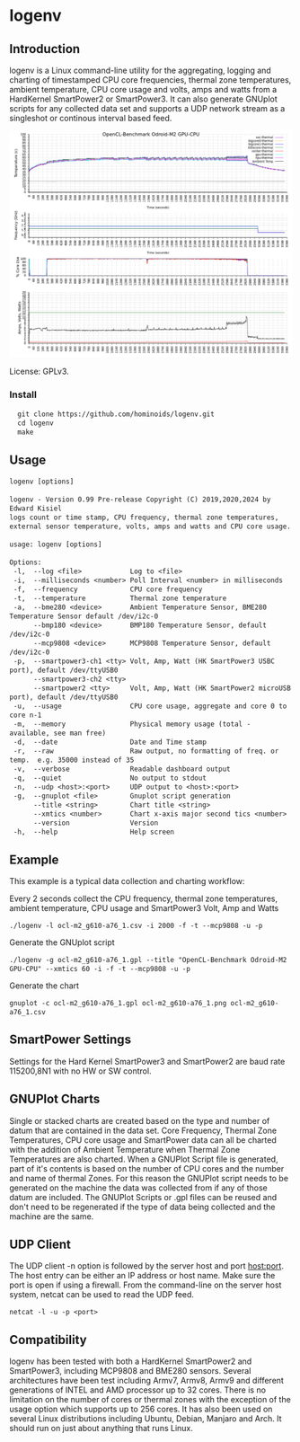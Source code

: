﻿# logenv


## Introduction
logenv is a Linux command-line utility for the aggregating, logging and charting of timestamped CPU core frequencies, thermal zone temperatures, ambient temperature, CPU core usage and volts, amps and watts from a HardKernel SmartPower2 or SmartPower3.  It can also generate GNUplot scripts for any collected data set and supports a UDP network stream as a singleshot or continous interval based feed. 

![Image](./example/ocl-m2_g610-a76_1.png)

License: GPLv3.


### Install
```
  git clone https://github.com/hominoids/logenv.git
  cd logenv
  make
```

  
## Usage
```
logenv [options]

logenv - Version 0.99 Pre-release Copyright (C) 2019,2020,2024 by Edward Kisiel
logs count or time stamp, CPU frequency, thermal zone temperatures,
external sensor temperature, volts, amps and watts and CPU core usage.

usage: logenv [options]

Options:
 -l,  --log <file>            Log to <file>
 -i,  --milliseconds <number> Poll Interval <number> in milliseconds
 -f,  --frequency             CPU core frequency
 -t,  --temperature           Thermal zone temperature
 -a,  --bme280 <device>       Ambient Temperature Sensor, BME280 Temperature Sensor default /dev/i2c-0
      --bmp180 <device>       BMP180 Temperature Sensor, default /dev/i2c-0
      --mcp9808 <device>      MCP9808 Temperature Sensor, default /dev/i2c-0
 -p,  --smartpower3-ch1 <tty> Volt, Amp, Watt (HK SmartPower3 USBC port), default /dev/ttyUSB0
      --smartpower3-ch2 <tty>
      --smartpower2 <tty>     Volt, Amp, Watt (HK SmartPower2 microUSB port), default /dev/ttyUSB0
 -u,  --usage                 CPU core usage, aggregate and core 0 to core n-1
 -m,  --memory                Physical memory usage (total - available, see man free)
 -d,  --date                  Date and Time stamp
 -r,  --raw                   Raw output, no formatting of freq. or temp.  e.g. 35000 instead of 35
 -v,  --verbose               Readable dashboard output
 -q,  --quiet                 No output to stdout
 -n,  --udp <host>:<port>     UDP output to <host>:<port>
 -g,  --gnuplot <file>        Gnuplot script generation
      --title <string>        Chart title <string>
      --xmtics <number>       Chart x-axis major second tics <number>
      --version               Version
 -h,  --help                  Help screen
```


## Example
This example is a typical data collection and charting workflow:

Every 2 seconds collect the CPU frequency, thermal zone temperatures, ambient temperature, CPU usage and SmartPower3 Volt, Amp and Watts
```
./logenv -l ocl-m2_g610-a76_1.csv -i 2000 -f -t --mcp9808 -u -p
```

Generate the GNUplot script
```
./logenv -g ocl-m2_g610-a76_1.gpl --title "OpenCL-Benchmark Odroid-M2 GPU-CPU" --xmtics 60 -i -f -t --mcp9808 -u -p
```

Generate the chart
```
gnuplot -c ocl-m2_g610-a76_1.gpl ocl-m2_g610-a76_1.png ocl-m2_g610-a76_1.csv
```


## SmartPower Settings
Settings for the Hard Kernel SmartPower3 and SmartPower2 are baud rate 115200,8N1 with no HW or SW control.


## GNUPlot Charts
Single or stacked charts are created based on the type and number of datum that are contained in the data set.  Core Frequency, Thermal Zone Temperatures, CPU core usage and SmartPower data can all be charted with the addition of Ambient Temperature when Thermal Zone Temperatures are also charted.  When a GNUPlot Script file is generated, part of it's contents is based on the number of CPU cores and the number and name of thermal Zones.  For this reason the GNUPlot script needs to be generated on the machine the data was collected from if any of those datum are included.  The GNUPlot Scripts or .gpl files can be reused and don't need to be regenerated if the type of data being collected and the machine are the same.

## UDP Client
The UDP client -n option is followed by the server host and port <host:port>. The host entry can be either an IP address or host name.  Make sure the port is open if using a firewall.  From the command-line on the server host system, netcat can be used to read the UDP feed.

```
netcat -l -u -p <port>
```

## Compatibility
logenv has been tested with both a HardKernel SmartPower2 and SmartPower3, including MCP9808 and BME280 sensors.  Several architectures have been test including Armv7, Armv8, Armv9 and different generations of INTEL and AMD processor up to 32 cores.  There is no limitation on the number of cores or thermal zones with the exception of the usage option which supports up to 256 cores.  It has also been used on several Linux distributions including Ubuntu, Debian, Manjaro and Arch.  It should run on just about anything that runs Linux.
